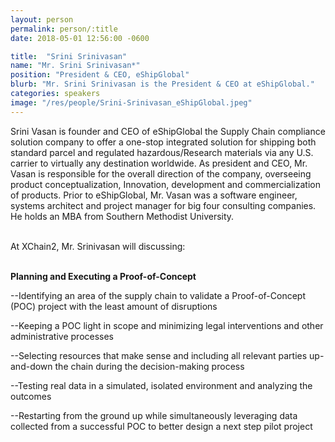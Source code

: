 ```yaml
---
layout: person
permalink: person/:title
date: 2018-05-01 12:56:00 -0600

title:  "Srini Srinivasan"
name: "Mr. Srini Srinivasan*"
position: "President & CEO, eShipGlobal"
blurb: "Mr. Srini Srinivasan is the President & CEO at eShipGlobal."
categories: speakers
image: "/res/people/Srini-Srinivasan_eShipGlobal.jpeg"
---
```

Srini Vasan is founder and CEO of eShipGlobal the Supply Chain compliance solution company to offer a one-stop integrated solution for shipping both standard parcel and regulated hazardous/Research materials via any U.S. carrier to virtually any destination worldwide. As president and CEO, Mr. Vasan is responsible for the overall direction of the company, overseeing product conceptualization, Innovation, development and commercialization of products. Prior to eShipGlobal, Mr. Vasan was a software engineer, systems architect and project manager for big four consulting companies. He holds an MBA from Southern Methodist University.

<br>
At XChain2, Mr. Srinivasan will discussing:
<br>
<br>
<p><b>Planning and Executing a Proof-of-Concept</b></p>

<p>--Identifying an area of the supply chain to validate a Proof-of-Concept (POC) project with the least amount of disruptions</p>
<p>--Keeping a POC light in scope and minimizing legal interventions and other administrative processes</p>
<p>--Selecting resources that make sense and including all relevant parties up-and-down the chain during the decision-making process</p> 
<p>--Testing real data in a simulated, isolated environment and analyzing the outcomes</p>
<p>--Restarting from the ground up while simultaneously leveraging data collected from a successful POC to better design a next step pilot project</p>


